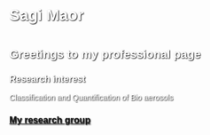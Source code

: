 <style>
  header, footer {
  display: none;
}
  body {
    background-image: url("Images/Background.jpg");
    background-size: cover;
    background-attachment: fixed;
    background-position: center;
    background-repeat: no-repeat;
    color: white;
    text-shadow: 1px 1px 2px black;
    font-family: sans-serif;
  }
  h1, h2 {
    margin-top: 2em;
  }
</style>

# Sagi Maor

## Greetings to my professional page

### Research interest

Classification and Quantification of Bio aerosols

### [My research group](https://www.weizmann.ac.il/EPS/koren/)
